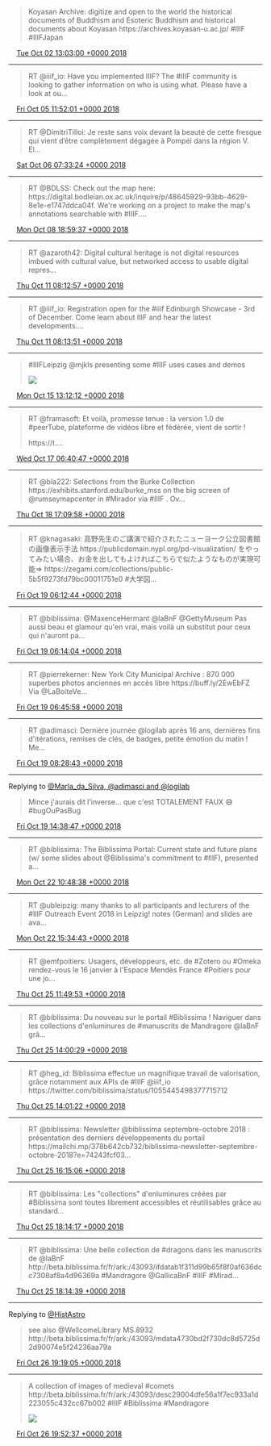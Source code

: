 > Koyasan Archive: digitize and open to the world the historical documents of Buddhism and Esoteric Buddhism and historical documents about Koyasan https://archives\.koyasan\-u\.ac\.jp/ \#IIIF \#IIIFJapan

<img src="../../media/tweet.ico" width="12" /> [Tue Oct 02 13:03:00 +0000 2018](https://twitter.com/regisrob/status/1047109695310372866)

----

> RT @iiif\_io: Have you implemented IIIF? The \#IIIF community is looking to gather information on who is using what\. Please have a look at ou…

<img src="../../media/tweet.ico" width="12" /> [Fri Oct 05 11:52:01 +0000 2018](https://twitter.com/regisrob/status/1048178995714576385)

----

> RT @DimitriTilloi: Je reste sans voix devant la beauté de cette fresque qui vient d’être complètement dégagée à Pompéi dans la région V\. El…

<img src="../../media/tweet.ico" width="12" /> [Sat Oct 06 07:33:24 +0000 2018](https://twitter.com/regisrob/status/1048476301600935937)

----

> RT @BDLSS: Check out the map here: https://digital\.bodleian\.ox\.ac\.uk/inquire/p/48645929\-93bb\-4629\-8e1e\-e1747ddca04f\. We're working on a project to make the map's annotations searchable with \#IIIF\.…

<img src="../../media/tweet.ico" width="12" /> [Mon Oct 08 18:59:37 +0000 2018](https://twitter.com/regisrob/status/1049373767485542400)

----

> RT @azaroth42: Digital cultural heritage is not digital resources imbued with cultural value, but networked access to usable digital repres…

<img src="../../media/tweet.ico" width="12" /> [Thu Oct 11 08:12:57 +0000 2018](https://twitter.com/regisrob/status/1050298192166825984)

----

> RT @iiif\_io: Registration open for the \#iiif Edinburgh Showcase \- 3rd of December\. Come learn about IIIF and hear the latest developments\.…

<img src="../../media/tweet.ico" width="12" /> [Thu Oct 11 08:13:51 +0000 2018](https://twitter.com/regisrob/status/1050298417975570432)

----

> \#IIIFLeipzig @mjkls presenting some \#IIIF uses cases and demos 
> 
> ![](../../media/1051823053506863104-DpjTe_SWkAAKu-E.jpg)

<img src="../../media/tweet.ico" width="12" /> [Mon Oct 15 13:12:12 +0000 2018](https://twitter.com/regisrob/status/1051823053506863104)

----

> RT @framasoft: Et voilà, promesse tenue : la version 1\.0 de \#peerTube, plateforme de vidéos libre et fédérée, vient de sortir \!  
>   
> https://t\.…

<img src="../../media/tweet.ico" width="12" /> [Wed Oct 17 06:40:47 +0000 2018](https://twitter.com/regisrob/status/1052449327271071744)

----

> RT @bla222: Selections from the Burke Collection https://exhibits\.stanford\.edu/burke\_mss on the big screen of ⁦@rumseymapcenter⁩ in \#Mirador via \#IIIF \. Ov…

<img src="../../media/tweet.ico" width="12" /> [Thu Oct 18 17:09:58 +0000 2018](https://twitter.com/regisrob/status/1052970054646681605)

----

> RT @knagasaki: 高野先生のご講演で紹介されたニューヨーク公立図書館の画像表示手法 https://publicdomain\.nypl\.org/pd\-visualization/ をやってみたい場合、お金を出してもよければこちらで似たようなものが実現可能⇒ https://zegami\.com/collections/public\-5b5f9273fd79bc00011751e0 \#大学図…

<img src="../../media/tweet.ico" width="12" /> [Fri Oct 19 06:12:44 +0000 2018](https://twitter.com/regisrob/status/1053167040641622017)

----

> RT @biblissima: @MaxenceHermant @laBnF @GettyMuseum Pas aussi beau et glamour qu'en vrai, mais voilà un substitut pour ceux qui n'auront pa…

<img src="../../media/tweet.ico" width="12" /> [Fri Oct 19 06:14:04 +0000 2018](https://twitter.com/regisrob/status/1053167377259679745)

----

> RT @pierrekerner: New York City Municipal Archive : 870 000 superbes photos anciennes en accès libre https://buff\.ly/2EwEbFZ  
> Via @LaBoiteVe…

<img src="../../media/tweet.ico" width="12" /> [Fri Oct 19 06:45:58 +0000 2018](https://twitter.com/regisrob/status/1053175408034746369)

----

> RT @adimasci: Dernière journée @logilab après 16 ans, dernières fins d'itérations, remises de clés, de badges, petite émotion du matin \! Me…

<img src="../../media/tweet.ico" width="12" /> [Fri Oct 19 08:28:43 +0000 2018](https://twitter.com/regisrob/status/1053201263339421696)

----

Replying to [@Marla\_da\_Silva, @adimasci and @logilab](https://twitter.com/Marla_da_Silva/status/1053276437799673856)

> Mince j'aurais dit l'inverse\.\.\. que c'est TOTALEMENT FAUX 😅 \#bugOuPasBug

<img src="../../media/tweet.ico" width="12" /> [Fri Oct 19 14:38:47 +0000 2018](https://twitter.com/regisrob/status/1053294392281391104)

----

> RT @biblissima: The Biblissima Portal: Current state and future plans \(w/ some slides about @Biblissima's commitment to \#IIIF\), presented a…

<img src="../../media/tweet.ico" width="12" /> [Mon Oct 22 10:48:38 +0000 2018](https://twitter.com/regisrob/status/1054323639137566720)

----

> RT @ubleipzig: many thanks to all participants and lecturers of the \#IIIF Outreach Event 2018 in Leipzig\! notes \(German\) and slides are ava…

<img src="../../media/tweet.ico" width="12" /> [Mon Oct 22 15:34:43 +0000 2018](https://twitter.com/regisrob/status/1054395634701291520)

----

> RT @emfpoitiers: Usagers, développeurs, etc\. de \#Zotero ou \#Omeka   
> rendez\-vous le 16 janvier à l'Espace Mendès France \#Poitiers pour une jo…

<img src="../../media/tweet.ico" width="12" /> [Thu Oct 25 11:49:53 +0000 2018](https://twitter.com/regisrob/status/1055426217007071233)

----

> RT @biblissima: Du nouveau sur le portail \#Biblissima \! Naviguer dans les collections d'enluminures de \#manuscrits de Mandragore @laBnF grâ…

<img src="../../media/tweet.ico" width="12" /> [Thu Oct 25 14:00:29 +0000 2018](https://twitter.com/regisrob/status/1055459082960805888)

----

> RT @heg\_id: Biblissima effectue un magnifique travail de valorisation, grâce notamment aux APIs de \#IIIF @iiif\_io https://twitter\.com/biblissima/status/1055445498377715712

<img src="../../media/tweet.ico" width="12" /> [Thu Oct 25 14:01:22 +0000 2018](https://twitter.com/regisrob/status/1055459306701754370)

----

> RT @biblissima: Newsletter @biblissima septembre\-octobre 2018 : présentation des derniers développements du portail https://mailchi\.mp/378b642cb732/biblissima\-newsletter\-septembre\-octobre\-2018?e\=74243fcf03…

<img src="../../media/tweet.ico" width="12" /> [Thu Oct 25 16:15:06 +0000 2018](https://twitter.com/regisrob/status/1055492961956491265)

----

> RT @biblissima: Les "collections" d'enluminures créées par \#Biblissima sont toutes librement accessibles et réutilisables grâce au standard…

<img src="../../media/tweet.ico" width="12" /> [Thu Oct 25 18:14:17 +0000 2018](https://twitter.com/regisrob/status/1055522954472235009)

----

> RT @biblissima: Une belle collection de \#dragons dans les manuscrits de @laBnF http://beta\.biblissima\.fr/fr/ark:/43093/ifdatab1f311d99b65f8f0af636dcc7308af8a4d96369a \#Mandragore @GallicaBnF \#IIIF \#Mirad…

<img src="../../media/tweet.ico" width="12" /> [Thu Oct 25 18:14:39 +0000 2018](https://twitter.com/regisrob/status/1055523044108746756)

----

Replying to [@HistAstro](https://twitter.com/HistAstro/status/1055889312540180480)

> see also @WellcomeLibrary MS\.8932 http://beta\.biblissima\.fr/fr/ark:/43093/mdata4730bd2f730dc8d5725d2d90074e5f24236aa79a

<img src="../../media/tweet.ico" width="12" /> [Fri Oct 26 19:19:05 +0000 2018](https://twitter.com/regisrob/status/1055901647946301440)

----

> A collection of images of medieval \#comets http://beta\.biblissima\.fr/fr/ark:/43093/desc29004dfe56a1f7ec933a1d223055c432cc67b002 \#IIIF \#Biblissima \#Mandragore 
> 
> ![](../../media/1055910089058476032-DqdYf9BWoAALjJy.jpg)

<img src="../../media/tweet.ico" width="12" /> [Fri Oct 26 19:52:37 +0000 2018](https://twitter.com/regisrob/status/1055910089058476032)